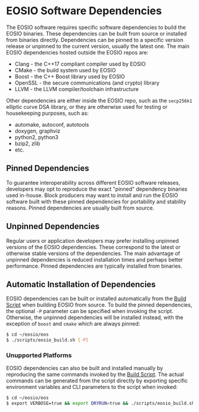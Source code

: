 # EOSIO Software Dependencies

The EOSIO software requires specific software dependencies to build the EOSIO binaries. These dependencies can be built from source or installed from binaries directly. Dependencies can be pinned to a specific version release or unpinned to the current version, usually the latest one. The main EOSIO dependencies hosted outside the EOSIO repos are:

* Clang - the C++17 compliant compiler used by EOSIO
* CMake - the build system used by EOSIO
* Boost - the C++ Boost library used by EOSIO
* OpenSSL - the secure communications (and crypto) library
* LLVM - the LLVM compiler/toolchain infrastructure

Other dependencies are either inside the EOSIO repo, such as the `secp256k1` elliptic curve DSA library, or they are otherwise used for testing or housekeeping purposes, such as:

* automake, autoconf, autotools
* doxygen, graphviz
* python2, python3
* bzip2, zlib
* etc.

## Pinned Dependencies

To guarantee interoperability across different EOSIO software releases, developers may opt to reproduce the exact "pinned" dependency binaries used in-house. Block producers may want to install and run the EOSIO software built with these pinned dependencies for portability and stability reasons. Pinned dependencies are usually built from source.

## Unpinned Dependencies

Regular users or application developers may prefer installing unpinned versions of the EOSIO dependencies. These correspond to the latest or otherwise stable versions of the dependencies. The main advantage of unpinned dependencies is reduced installation times and perhaps better performance. Pinned dependencies are typically installed from binaries.

## Automatic Installation of Dependencies

EOSIO dependencies can be built or installed automatically from the [Build Script](../../00_build-script.md) when building EOSIO from source. To build the pinned dependencies, the optional `-P` parameter can be specified when invoking the script. Otherwise, the unpinned dependencies will be installed instead, with the exception of `boost` and `cmake` which are always pinned:

```sh
$ cd ~/eosio/eos
$ ./scripts/eosio_build.sh [-P]
```

### Unupported Platforms

EOSIO dependencies can also be built and installed manually by reproducing the same commands invoked by the [Build Script](..//01_shell-scripts/02_build-eosio-binaries.md). The actual commands can be generated from the script directly by exporting specific environment variables and CLI parameters to the script when invoked:

```sh
$ cd ~/eosio/eos
$ export VERBOSE=true && export DRYRUN=true && ./scripts/eosio_build.sh -y [-P]
```
